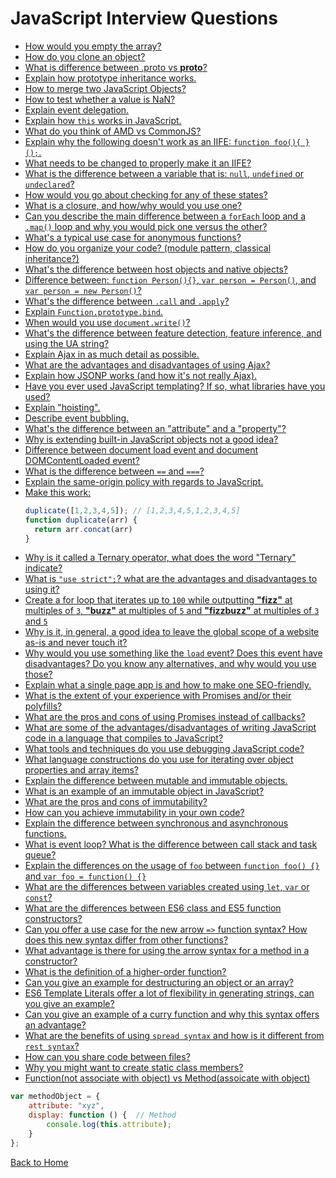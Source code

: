 # JavaScript Interview Questions
* [How would you empty the array?](/interviewQuestions/answers/javascript-answers.md#answer-01)
* [How do you clone an object?](/interviewQuestions/answers/javascript-answers.md#answer-02)
* [What is difference between .proto vs __proto__?](/interviewQuestions/answers/javascript-answers.md#answer-03)
* [Explain how prototype inheritance works.](/interviewQuestions/answers/javascript-answers.md#answer-04)
* [How to merge two JavaScript Objects?](/interviewQuestions/answers/javascript-answers.md#answer-05)
* [How to test whether a value is NaN?](/interviewQuestions/answers/javascript-answers.md#answer-06)
* [Explain event delegation.](/interviewQuestions/answers/javascript-answers.md#answer-07)
* [Explain how `this` works in JavaScript.](/interviewQuestions/answers/javascript-answers.md#answer-08)
* [What do you think of AMD vs CommonJS?](/interviewQuestions/answers/javascript-answers.md#answer-09)
* [Explain why the following doesn't work as an IIFE: `function foo(){ }();`.](/interviewQuestions/answers/javascript-answers.md#answer-10)
* [What needs to be changed to properly make it an IIFE?](/interviewQuestions/answers/javascript-answers.md#answer-11)
* [What is the difference between a variable that is: `null`, `undefined` or `undeclared`?](/interviewQuestions/answers/javascript-answers.md#answer-12)
* [How would you go about checking for any of these states?](/interviewQuestions/answers/javascript-answers.md#answer-13)
* [What is a closure, and how/why would you use one?](/interviewQuestions/answers/javascript-answers.md#answer-14)
* [Can you describe the main difference between a `forEach` loop and a `.map()` loop and why you would pick one versus the other?](/interviewQuestions/answers/javascript-answers.md#answer-15)
* [What's a typical use case for anonymous functions?](/interviewQuestions/answers/javascript-answers.md#answer-16)
* [How do you organize your code? (module pattern, classical inheritance?)](/interviewQuestions/answers/javascript-answers.md#answer-17)
* [What's the difference between host objects and native objects?](/interviewQuestions/answers/javascript-answers.md#answer-18)
* [Difference between: `function Person(){}`, `var person = Person()`, and `var person = new Person()`?](/interviewQuestions/answers/javascript-answers.md#answer-19)
* [What's the difference between `.call` and `.apply`?](/interviewQuestions/answers/javascript-answers.md#answer-20)
* [Explain `Function.prototype.bind`.](/interviewQuestions/answers/javascript-answers.md#answer-21)
* [When would you use `document.write()`?](/interviewQuestions/answers/javascript-answers.md#answer-22)
* [What's the difference between feature detection, feature inference, and using the UA string?](/interviewQuestions/answers/javascript-answers.md#answer-23)
* [Explain Ajax in as much detail as possible.](/interviewQuestions/answers/javascript-answers.md#answer-24)
* [What are the advantages and disadvantages of using Ajax?](/interviewQuestions/answers/javascript-answers.md#answer-25)
* [Explain how JSONP works (and how it's not really Ajax).](/interviewQuestions/answers/javascript-answers.md#answer-26)
* [Have you ever used JavaScript templating? If so, what libraries have you used?](/interviewQuestions/answers/javascript-answers.md#answer-27)
* [Explain "hoisting".](/interviewQuestions/answers/javascript-answers.md#answer-28)
* [Describe event bubbling.](/interviewQuestions/answers/javascript-answers.md#answer-29)
* [What's the difference between an "attribute" and a "property"?](/interviewQuestions/answers/javascript-answers.md#answer-30)
* [Why is extending built-in JavaScript objects not a good idea?](/interviewQuestions/answers/javascript-answers.md#answer-31)
* [Difference between document load event and document DOMContentLoaded event?](/interviewQuestions/answers/javascript-answers.md#answer-32)
* [What is the difference between `==` and `===`?](/interviewQuestions/answers/javascript-answers.md#answer-33)
* [Explain the same-origin policy with regards to JavaScript.](/interviewQuestions/answers/javascript-answers.md#answer-34)
* [Make this work:](/interviewQuestions/answers/javascript-answers.md#answer-35)
    ```javascript
    duplicate([1,2,3,4,5]); // [1,2,3,4,5,1,2,3,4,5]
    function duplicate(arr) {
      return arr.concat(arr)
    }
    ```
* [Why is it called a Ternary operator, what does the word "Ternary" indicate?](/interviewQuestions/answers/javascript-answers.md#answer-36)
* [What is `"use strict";`? what are the advantages and disadvantages to using it?](/interviewQuestions/answers/javascript-answers.md#answer-37)
* [Create a for loop that iterates up to `100` while outputting **"fizz"** at multiples of `3`, **"buzz"** at multiples of `5` and **"fizzbuzz"** at multiples of `3` and `5`](/interviewQuestions/answers/javascript-answers.md#answer-38)
* [Why is it, in general, a good idea to leave the global scope of a website as-is and never touch it?](/interviewQuestions/answers/javascript-answers.md#answer-39)
* [Why would you use something like the `load` event? Does this event have disadvantages? Do you know any alternatives, and why would you use those?](/interviewQuestions/answers/javascript-answers.md#answer-40)
* [Explain what a single page app is and how to make one SEO-friendly.](/interviewQuestions/answers/javascript-answers.md#answer-41)
* [What is the extent of your experience with Promises and/or their polyfills?](/interviewQuestions/answers/javascript-answers.md#answer-42)
* [What are the pros and cons of using Promises instead of callbacks?](/interviewQuestions/answers/javascript-answers.md#answer-43)
* [What are some of the advantages/disadvantages of writing JavaScript code in a language that compiles to JavaScript?](/interviewQuestions/answers/javascript-answers.md#answer-44)
* [What tools and techniques do you use debugging JavaScript code?](/interviewQuestions/answers/javascript-answers.md#answer-45)
* [What language constructions do you use for iterating over object properties and array items?](/interviewQuestions/answers/javascript-answers.md#answer-46)
* [Explain the difference between mutable and immutable objects.](/interviewQuestions/answers/javascript-answers.md#answer-47)
* [What is an example of an immutable object in JavaScript?](/interviewQuestions/answers/javascript-answers.md#answer-48)
* [What are the pros and cons of immutability?](/interviewQuestions/answers/javascript-answers.md#answer-49)
* [How can you achieve immutability in your own code?](/interviewQuestions/answers/javascript-answers.md#answer-50)
* [Explain the difference between synchronous and asynchronous functions.](/interviewQuestions/answers/javascript-answers.md#answer-51)
* [What is event loop? What is the difference between call stack and task queue?](/interviewQuestions/answers/javascript-answers.md#answer-52)
* [Explain the differences on the usage of `foo` between `function foo() {}` and `var foo = function() {}`](/interviewQuestions/answers/javascript-answers.md#answer-53)
* [What are the differences between variables created using `let`, `var` or `const`?](/interviewQuestions/answers/javascript-answers.md#answer-54)
* [What are the differences between ES6 class and ES5 function constructors?](/interviewQuestions/answers/javascript-answers.md#answer-55)
* [Can you offer a use case for the new arrow `=>` function syntax? How does this new syntax differ from other functions?](/interviewQuestions/answers/javascript-answers.md#answer-56)
* [What advantage is there for using the arrow syntax for a method in a constructor?](/interviewQuestions/answers/javascript-answers.md#answer-57)
* [What is the definition of a higher-order function?]((/interviewQuestions/answers/javascript-answers.md#answer-58))
* [Can you give an example for destructuring an object or an array?](/interviewQuestions/answers/javascript-answers.md#answer-59)
* [ES6 Template Literals offer a lot of flexibility in generating strings, can you give an example?](/interviewQuestions/answers/javascript-answers.md#answer-60)
* [Can you give an example of a curry function and why this syntax offers an advantage?](/interviewQuestions/answers/javascript-answers.md#answer-61)
* [What are the benefits of using `spread syntax` and how is it different from `rest syntax`?](/interviewQuestions/answers/javascript-answers.md#answer-62)
* [How can you share code between files?](/interviewQuestions/answers/javascript-answers.md#answer-63)
* [Why you might want to create static class members?](/interviewQuestions/answers/javascript-answers.md#answer-64)
* [Function(not associate with object) vs Method(assoicate with object)](/interviewQuestions/answers/javascript-answers.md#answer-65)
```javascript
var methodObject = {
    attribute: "xyz",
    display: function () {  // Method
        console.log(this.attribute);
    }
};
```

[Back to Home](/README.md)

